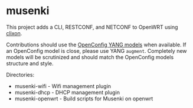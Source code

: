 # musenki

This project adds a CLI, RESTCONF, and NETCONF to OpenWRT using [clixon](https://github.com/clicon/clixon). 

Contributions should use the [OpenConfig YANG models](https://www.openconfig.net/projects/models/) when available.
If an OpenConfig model is close, please use YANG `augment`. Completely new models will be scrutinized
and should match the OpenConfig models structure and style.

Directories:
- musenki-wifi - Wifi management plugin
- musenki-dhcp - DHCP management plugin
- musenki-openwrt - Build scripts for Musenki on openwrt


